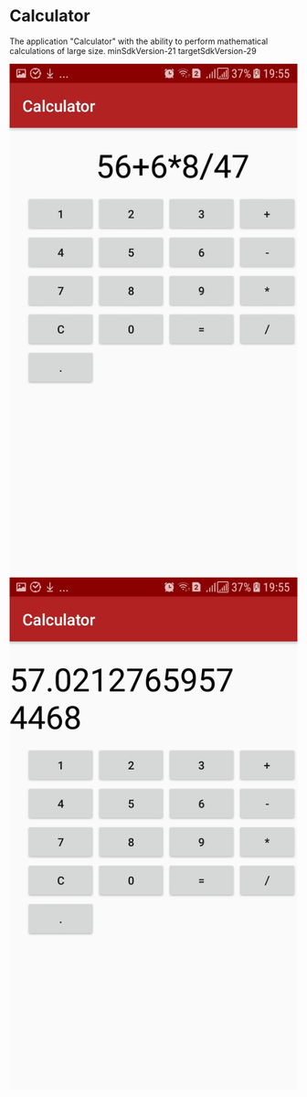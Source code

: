 # Calculator
The application "Calculator" with the ability to perform mathematical calculations of large size. minSdkVersion-21         targetSdkVersion-29

![alt text](screenshots/Screenshot_20200201-195527.jpg "Скриншот приложения")
![alt text](screenshots/Screenshot_20200201-195531.jpg "")
